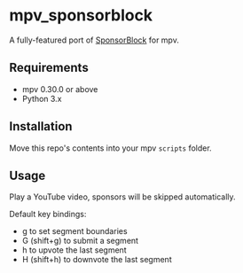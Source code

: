 # mpv_sponsorblock
A fully-featured port of [SponsorBlock](https://github.com/ajayyy/SponsorBlock) for mpv.

## Requirements
- mpv 0.30.0 or above
- Python 3.x

## Installation
Move this repo's contents into your mpv `scripts` folder.

## Usage
Play a YouTube video, sponsors will be skipped automatically.

Default key bindings:
- g to set segment boundaries
- G (shift+g) to submit a segment
- h to upvote the last segment
- H (shift+h) to downvote the last segment
